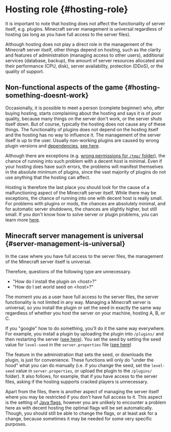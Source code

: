 # Hosting role {#hosting-role}
It is important to note that hosting does not affect the functionality of server itself, e.g. plugins. Minecraft server management is universal regardless of hosting (as long as you have full access to the server files).

Although hosting does not play a direct role in the management of the Minecraft server itself, other things depend on hosting, such as the clarity and features of administration (managing access to other users), additional services (database, backup), the amount of server resources allocated and their performance (CPU, disk), server availability, protection (DDoS), or the quality of support.

## Non-functional aspects of the game {#hosting-something-doesnt-work}
Occasionally, it is possible to meet a person (complete beginner) who, after buying hosting, starts complaining about the hosting and says it is of poor quality, because many things on the server don't work, or the server shuts itself down. But of course, typically the hosting does not cause any of these things. The functionality of plugins does not depend on the hosting itself and the hosting has no way to influence it. The management of the server itself is up to the user. Usually non-working plugins are caused by wrong plugin versions and [dependencies](../plugins/basics.md#plugin-dependencies), [see here](../problem-solving/common-issues.md#modification-download).

Although there are exceptions (e.g. [wrong permissions for `/tmp/` folder](https://madelinemiller.dev/blog/good-minecraft-server-host/#tmp-directory-permissions)), the chance of running into such problem with a decent host is minimal. Even if your hosting does have such errors, the problems will manifest themselves in the absolute minimum of plugins, since the vast majority of plugins do not use anything that the hosting can affect.

Hosting is therefore the last place you should look for the cause of a malfunctioning aspect of the Minecraft server itself. While there may be exceptions, the chance of running into one with decent host is really small. For problems with plugins or mods, the chances are absolutely minimal, and for automatic server shutdowns, the chances are slightly higher, but still small. If you don't know how to solve server or plugin problems, you can learn more [here](../problem-solving/how-to-deal-with-issues.md#how-to-deal-with-issues).

## Minecraft server management is universal {#server-management-is-universal}
In the case where you have full access to the server files, the management of the Minecraft server itself is universal.

Therefore, questions of the following type are unnecessary.
- "How do I install the plugin on \<host\>?"
- "How do I set world seed on \<host\>?"

The moment you as a user have full access to the server files, the server functionality is not limited in any way. Managing a Minecraft server is universal, so you install the plugin or set the seed in exactly the same way regardless of whether you host the server on your machine, hosting A, B, or C.

If you "google" how to do something, you'll do it the same way everywhere. For example, you install a plugin by uploading the plugin into `/plugins/` and then restarting the server ([see here](../plugins/basics.md#plugin-installation)). You set the seed by setting the seed value for `level-seed` in the `server.properties` file ([see here](../general/world.md#world-seed))

The feature in the administration that sets the seed, or downloads the plugin, is just for convenience. These functions will only do "under the hood" what you can do manually (i.e. if you change the seed, set the `level-seed` value in `server.properties`, or upload the plugin to the `/plugins/` folder). It also follows, for example, that if you have access to the server files, asking if the hosting supports cracked players is unnecessary.

Apart from the files, there is another aspect of managing the server itself where you may be restricted if you don't have full access to it. This aspect is the setting of [Java flags](../administration/java.md#java-flags), however you are unlikely to encounter a problem here as with decent hosting the optimal flags will be set automatically. Though, you should still be able to change the flags, or at least ask for a change, because sometimes it may be needed for some very specific purposes.
